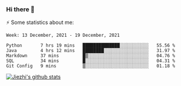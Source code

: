 ### Hi there 👋

⚡ Some statistics about me:


<!--START_SECTION:waka-->
```text
Week: 13 December, 2021 - 19 December, 2021

Python       7 hrs 19 mins   ██████████████░░░░░░░░░░░   55.56 % 
Java         4 hrs 12 mins   ████████░░░░░░░░░░░░░░░░░   31.97 % 
Markdown     37 mins         █▒░░░░░░░░░░░░░░░░░░░░░░░   04.76 % 
SQL          34 mins         █░░░░░░░░░░░░░░░░░░░░░░░░   04.31 % 
Git Config   9 mins          ▒░░░░░░░░░░░░░░░░░░░░░░░░   01.18 % 
```
<!--END_SECTION:waka-->





[![Jiezhi's github stats](https://github-readme-stats.vercel.app/api?username=Jiezhi&show_icons=true)](https://github.com/Jiezhi/github-readme-stats)

<!--
[![Top Langs](https://github-readme-stats.vercel.app/api/top-langs/?username=Jiezhi&hide=javascript,html)](https://github.com/Jiezhi/github-readme-stats)

**Jiezhi/Jiezhi** is a ✨ _special_ ✨ repository because its `README.md` (this file) appears on your GitHub profile.

Here are some ideas to get you started:

- 🔭 I’m currently working on ...
- 🌱 I’m currently learning ...
- 👯 I’m looking to collaborate on ...
- 🤔 I’m looking for help with ...
- 💬 Ask me about ...
- 📫 How to reach me: ...
- 😄 Pronouns: ...
- ⚡ Fun fact: ...
-->

